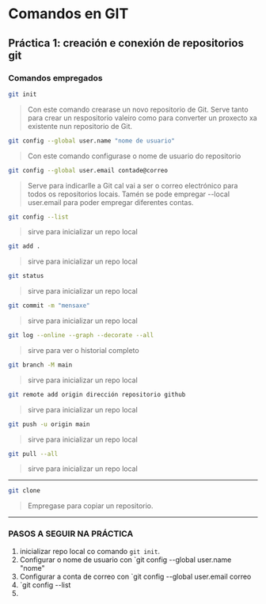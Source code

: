 # Comandos en GIT
## Práctica 1: creación e conexión de repositorios git

### Comandos empregados

```bash
git init
```
>Con este comando crearase un novo repositorio de Git. Serve tanto para crear un respositorio valeiro como para converter un proxecto xa existente nun repositorio de Git.

```bash
git config --global user.name "nome de usuario"
```
>Con este comando configurase o nome de usuario do repositorio

```bash
git config --global user.email contade@correo
```
>Serve para indicarlle a Git cal vai a ser o correo electrónico para todos os repositorios locais.
Tamén se pode empregar --local user.email para poder empregar diferentes contas.

```bash
git config --list
```
>sirve para inicializar un repo local

```bash
git add .
```
>sirve para inicializar un repo local

```bash
git status
```
>sirve para inicializar un repo local

```bash
git commit -m "mensaxe"
```
>sirve para inicializar un repo local

```bash
git log --online --graph --decorate --all
```
>sirve para ver o historial completo

```bash
git branch -M main
```
>sirve para inicializar un repo local

```bash
git remote add origin dirección repositorio github
```
>sirve para inicializar un repo local

```bash
git push -u origin main
```
>sirve para inicializar un repo local

```bash
git pull --all
```
>sirve para inicializar un repo local
-----------------------------------------------------------------------------------
```bash
git clone
```
>Empregase para copiar un repositorio.

-----------------------------------------------------------------------------
### PASOS A SEGUIR NA PRÁCTICA

1. inicializar repo local co comando `git init`.
2. Configurar o nome de usuario con `git config --global user.name "nome"
3. Configurar a conta de correo con `git config --global user.email correo
4. `git config --list
5. 



